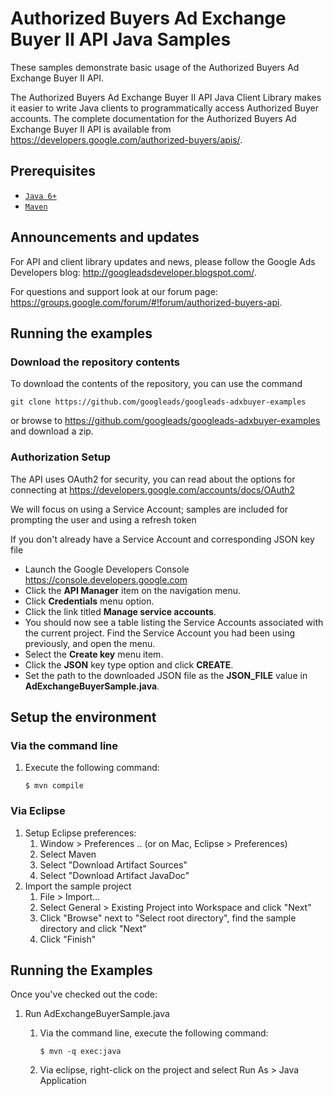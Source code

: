 # Authorized Buyers Ad Exchange Buyer II API Java Samples
These samples demonstrate basic usage of the Authorized Buyers Ad Exchange
Buyer II API.

The Authorized Buyers Ad Exchange Buyer II API Java Client Library makes it
easier to write Java clients to programmatically access Authorized Buyer
accounts. The complete documentation for the Authorized Buyers Ad Exchange
Buyer II API is available from <https://developers.google.com/authorized-buyers/apis/>.

## Prerequisites
- [`Java 6+`](http://java.com)
- [`Maven`](http://maven.apache.org)

## Announcements and updates

For API and client library updates and news, please follow the Google Ads
Developers blog: <http://googleadsdeveloper.blogspot.com/>.

For questions and support look at our forum page: <https://groups.google.com/forum/#!forum/authorized-buyers-api>.


## Running the examples

### Download the repository contents

To download the contents of the repository, you can use the command

```
git clone https://github.com/googleads/googleads-adxbuyer-examples
```

or browse to <https://github.com/googleads/googleads-adxbuyer-examples> and
 download a zip.

### Authorization Setup
The API uses OAuth2 for security, you can read about the options for connecting
 at <https://developers.google.com/accounts/docs/OAuth2>

We will focus on using a Service Account; samples are included for prompting
 the user and using a refresh token

If you don't already have a Service Account and corresponding JSON key file

 * Launch the Google Developers Console <https://console.developers.google.com>
 * Click the **API Manager** item on the navigation menu.
 * Click **Credentials** menu option.
 * Click the link titled **Manage service accounts**.
 * You should now see a table listing the Service Accounts associated with the
  current project. Find the Service Account you had been using previously, and
  open the menu.
 * Select the **Create key** menu item.
 * Click the **JSON** key type option and click **CREATE**.
 * Set the path to the downloaded JSON file as the **JSON_FILE** value in
  **AdExchangeBuyerSample.java**.

## Setup the environment
### Via the command line

1. Execute the following command:

    ```Batchfile
    $ mvn compile
    ```

### Via Eclipse

1. Setup Eclipse preferences:
    1. Window > Preferences .. (or on Mac, Eclipse > Preferences)
    2. Select Maven
    3. Select "Download Artifact Sources"
    4. Select "Download Artifact JavaDoc"
2. Import the sample project
    1. File > Import...
    2. Select General > Existing Project into Workspace and click "Next"
    3. Click "Browse" next to "Select root directory", find the sample directory
    and click "Next"
    4. Click "Finish"

## Running the Examples

Once you've checked out the code:

1. Run AdExchangeBuyerSample.java
    1. Via the command line, execute the following command:

        ```Batchfile
        $ mvn -q exec:java
        ```
    2. Via eclipse, right-click on the project and select Run As > Java
    Application

